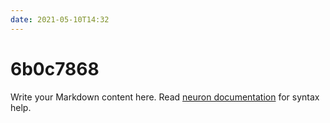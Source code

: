 ```yaml
---
date: 2021-05-10T14:32
---
```


# 6b0c7868

Write your Markdown content here. Read [neuron documentation](https://neuron.zettel.page/2011404.html) for syntax help.

